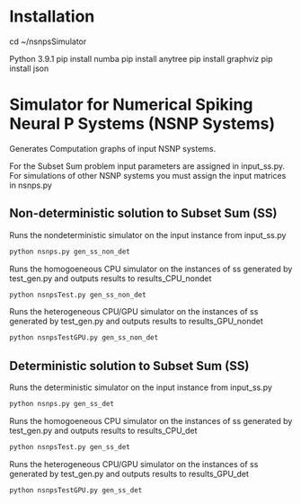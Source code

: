# Installation
cd ~/nsnpsSimulator

Python 3.9.1
pip install numba
pip install anytree
pip install graphviz
pip install json

# Simulator for Numerical Spiking Neural P Systems (NSNP Systems)

Generates Computation graphs of input NSNP systems.

For the Subset Sum problem input parameters are assigned in input_ss.py. For simulations of other NSNP systems you must assign the input matrices in nsnps.py

## Non-deterministic solution to Subset Sum (SS)
Runs the nondeterministic simulator on the input instance from input_ss.py
```sh
python nsnps.py gen_ss_non_det 
```
Runs the homogoeneous CPU simulator on the instances of ss generated by test_gen.py and outputs results to results_CPU_nondet
```sh
python nsnpsTest.py gen_ss_non_det 
```
Runs the heterogeneous CPU/GPU simulator on the instances of ss generated by test_gen.py and outputs results to results_GPU_nondet
```sh
python nsnpsTestGPU.py gen_ss_non_det 
```

## Deterministic solution to Subset Sum (SS)

Runs the deterministic simulator on the input instance from input_ss.py
```sh
python nsnps.py gen_ss_det 
```

Runs the homogoeneous CPU simulator on the instances of ss generated by test_gen.py and outputs results to results_CPU_det
```sh
python nsnpsTest.py gen_ss_det 
```
Runs the heterogeneous CPU/GPU simulator on the instances of ss generated by test_gen.py and outputs results to results_GPU_det
```sh
python nsnpsTestGPU.py gen_ss_det 
```

